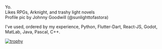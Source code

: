 <p>
  Yo.<br>
  Likes RPGs, Arknight, and trashy light novels <br>
  Profile pic by Johnny Goodwill (@sunlighttofastora)
</p>
<p>
  I've used, ordered by my experience, Python, Flutter-Dart, React-JS, Godot, MatLab, Java, Pascal, C++.
</p>

[![trophy](https://github-profile-trophy.vercel.app/?username=roberika)](https://github.com/ryo-ma/github-profile-trophy)

<!---
Roberika/Roberika is a ✨ special ✨ repository because its `README.md` (this file) appears on your GitHub profile.
You can click the Preview link to take a look at your changes.
--->
